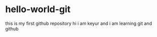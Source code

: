 # hello-world-git
this is my first github repository
hi i am keyur and i am learning git and github
